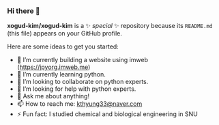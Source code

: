### Hi there 👋

**xogud-kim/xogud-kim** is a ✨ _special_ ✨ repository because its `README.md` (this file) appears on your GitHub profile.

Here are some ideas to get you started:

- 🔭 I’m currently building a website using imweb (https://jpyorg.imweb.me)
- 🌱 I’m currently learning python. 
- 👯 I’m looking to collaborate on python experts. 
- 🤔 I’m looking for help with python experts. 
- 💬 Ask me about anything!
- 📫 How to reach me: kthyung33@naver.com 
- ⚡ Fun fact: I studied chemical and biological engineering in SNU

